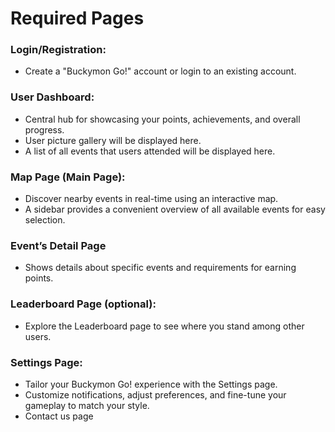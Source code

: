 # Required Pages

### Login/Registration:
- Create a "Buckymon Go!" account or login to an existing account.

### User Dashboard:
- Central hub for showcasing your points, achievements, and overall progress.
- User picture gallery will be displayed here.
- A list of all events that users attended will be displayed here.

### Map Page (Main Page):
- Discover nearby events in real-time using an interactive map. 
- A sidebar provides a convenient overview of all available events for easy selection.

### Event’s Detail Page
- Shows details about specific events and requirements for earning points.

### Leaderboard Page (optional):
- Explore the Leaderboard page to see where you stand among other users.

### Settings Page:
- Tailor your Buckymon Go! experience with the Settings page.
- Customize notifications, adjust preferences, and fine-tune your gameplay to match your style.
- Contact us page



